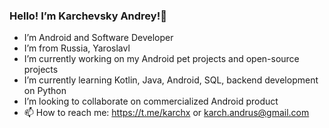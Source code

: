 ### Hello! I’m Karchevsky Andrey!👋

- I’m Android and Software Developer
- I’m from Russia, Yaroslavl
- I’m currently working on my Android pet projects and open-source projects
- I’m currently learning Kotlin, Java, Android, SQL, backend development on Python
- I’m looking to collaborate on commercialized Android product
- 📫 How to reach me: https://t.me/karchx or karch.andrus@gmail.com
